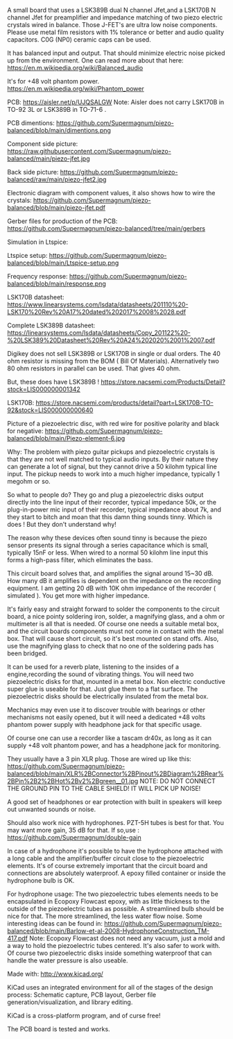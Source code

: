 
A small board that uses a LSK389B dual N channel Jfet,and a LSK170B N channel Jfet for preamplifier and impedance matching of two piezo electric crystals wired in balance.
Those J-FET's are ultra low noise components.
Please use metal film resistors with 1% tolerance or better and audio quality capacitors. C0G (NP0)  ceramic caps can be used.

It has balanced input and output.
That should minimize electric noise picked up from the environment.
One can read more about that here:
https://en.m.wikipedia.org/wiki/Balanced_audio

It's for +48 volt phantom power.
https://en.m.wikipedia.org/wiki/Phantom_power

PCB:
https://aisler.net/p/UJQSALGW
Note: Aisler does not carry LSK170B in  TO-92 3L or LSK389B in TO-71-6 .

PCB dimentions:
https://github.com/Supermagnum/piezo-balanced/blob/main/dimentions.png

Component side picture:
https://raw.githubusercontent.com/Supermagnum/piezo-balanced/main/piezo-jfet.jpg

Back side picture:
https://github.com/Supermagnum/piezo-balanced/raw/main/piezo-jfet2.jpg

Electronic diagram with component values, it also shows how to wire the crystals:
https://github.com/Supermagnum/piezo-balanced/blob/main/piezo-jfet.pdf

Gerber files for production of the PCB:
https://github.com/Supermagnum/piezo-balanced/tree/main/gerbers

Simulation in Ltspice:

Ltspice setup:
https://github.com/Supermagnum/piezo-balanced/blob/main/Ltspice-setup.png

Frequency response:
https://github.com/Supermagnum/piezo-balanced/blob/main/response.png

LSK170B datasheet:
https://www.linearsystems.com/lsdata/datasheets/201110%20-LSK170%20Rev%20A17%20dated%202017%2008%2028.pdf

Complete LSK389B datasheet:
https://linearsystems.com/lsdata/datasheets/Copy_201122%20-%20LSK389%20Datasheet%20Rev%20A24%202020%2001%2007.pdf

Digikey does not sell LSK389B or LSK170B in single or dual orders.
The 40 ohm resistor is missing from the BOM ( Bill Of Materials).
Alternatively two 80 ohm resistors in parallel can be used.
That gives 40 ohm.

But, these does have LSK389B !
https://store.nacsemi.com/Products/Detail?stock=LIS000000001342

LSK170B:
https://store.nacsemi.com/products/detail?part=LSK170B-TO-92&stock=LIS000000000640

Picture of a piezoelectric disc, with red wire for positive polarity and black for negative:
https://github.com/Supermagnum/piezo-balanced/blob/main/Piezo-element-6.jpg

Why: 
The problem with piezo guitar pickups and piezoelectric crystals is that they are not well matched to typical audio inputs.
By their nature they can generate a lot of signal, but they cannot drive a 50 kilohm typical line input. 
The pickup needs to work into a much higher impedance, typically 1 megohm or so.

So what to people do? 
They go and plug a piezoelectric disks output directly into the line input of their recorder, 
typical impedance 50k, or the plug-in-power mic input of their recorder, typical impedance about 7k,
and they start to bitch and moan that this damn thing sounds tinny. 
Which is does ! But they don't understand why!

The reason why these devices often sound tinny is because the piezo sensor 
presents its signal through a series capacitance which is small, typically 15nF or less. 
When wired to a normal 50 kilohm line input this forms a high-pass filter, which eliminates the bass.

This circuit board solves that, and amplifies the signal around 15~30 dB. 
How many dB it amplifies is dependent on the impedance on the recording equipment.
I am getting 20 dB with 10K ohm impedance of the recorder ( simulated ).
You get more with higher impedance.

It's fairly easy and straight forward to solder the components to the circuit board,
a nice pointy soldering iron, solder, a magnifying glass, and a ohm or multimeter is all that is needed.
Of course one needs a suitable metal box, and the circuit boards components
must not come in contact with the metal box. 
That will cause short circuit, so it's best mounted on stand offs.
Also, use the magnifying glass to check that no one of the soldering pads has been bridged.

It can be used for a reverb plate, listening to the insides of a engine,recording the sound of vibrating things.
You will need two piezoelectric disks for that, mounted in a metal box. 
Non electric conductive super glue is useable for that. Just glue them to a flat surface.
The piezoelectric disks should be electrically insulated from the metal box.

Mechanics may even use it to discover trouble with bearings or other mechanisms not easily opened,
but it will need a dedicated +48 volts phantom power supply with headphone jack for that specific usage. 

Of course one can use a recorder like a tascam dr40x, as long as it can supply +48 volt phantom power, and has a headphone jack for monitoring.

They usually have a 3 pin XLR plug.
Those are wired up like this:
https://github.com/Supermagnum/piezo-balanced/blob/main/XLR%2BConnector%2BPinout%2BDiagram%2BRear%2BPin%2B2%2BHot%2Bv2%2Bgreen__01.jpg
NOTE:
DO NOT CONNECT THE GROUND PIN TO THE CABLE SHIELD!
IT WILL PICK UP NOISE!

A good set of headphones or ear protection with built in speakers will keep out unwanted sounds or noise.

Should also work nice with hydrophones.
PZT-5H tubes is best for that.
You may want more gain, 35 dB for that.
If so,use :
https://github.com/Supermagnum/double-gain

In case of a hydrophone it's possible to have the hydrophone attached with a long cable and the amplifier/buffer circuit close to the piezoelectric elements. 
It's of course extremely important that the circuit board and connections are absolutely waterproof.
A epoxy filled container or inside the hydrophone bulb is OK.

For hydrophone usage:
The two piezoelectric tubes elements needs to be encapsulated in Ecopoxy Flowcast epoxy, with as little thickness to the outside of the piezoelectric tubes as possible. 
A streamlined bulb should be nice for that. The more streamlined, the less water flow noise. 
Some interesting ideas can be found in:
https://github.com/Supermagnum/piezo-balanced/blob/main/Barlow-et-al-2008-HydrophoneConstruction_TM-417.pdf
Note: Ecopoxy Flowcast does not need any vacuum, just a mold and a way to hold the piezoelectric tubes centered.
It's also safer to work with.
Of course two piezoelectric disks inside something waterproof that can handle the water pressure is also useable.

Made with:
http://www.kicad.org/

KiCad uses an integrated environment for all of the stages of the design process: Schematic capture, PCB layout, Gerber file generation/visualization, and library editing.

KiCad is a cross-platform program, and of curse free!


The PCB board is tested and works.
